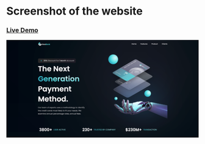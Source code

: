 <h1>Screenshot of the website</h1>
<h3><a href="https://stunning-daifuku-c4bbe3.netlify.app/">Live Demo</a></h3>

<img src="src/assets/screenshot.png">
